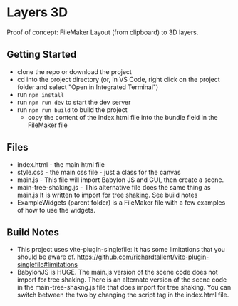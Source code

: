 # Layers 3D

Proof of concept: FileMaker Layout (from clipboard) to 3D layers.

## Getting Started

- clone the repo or download the project
- cd into the project directory (or, in VS Code, right click on the project folder and select "Open in Integrated Terminal")
- run `npm install`
- run `npm run dev` to start the dev server
- run `npm run build` to build the project
  - copy the content of the index.html file into the bundle field in the FileMaker file

## Files

- index.html - the main html file
- style.css - the main css file - just a class for the canvas
- main.js - This file will import Babylon JS and GUI, then create a scene.
- main-tree-shaking.js - This alternative file does the same thing as main.js It is written to import for tree shaking. See build notes
- ExampleWidgets (parent folder) is a FileMaker file with a few examples of how to use the widgets.

## Build Notes

- This project uses vite-plugin-singlefile: It has some limitations that you should be aware of. https://github.com/richardtallent/vite-plugin-singlefile#limitations
- BabylonJS is HUGE. The main.js version of the scene code does not import for tree shaking. There is an alternate version of the scene code in the main-tree-shakng.js file that does import for tree shaking. You can switch between the two by changing the script tag in the index.html file.
